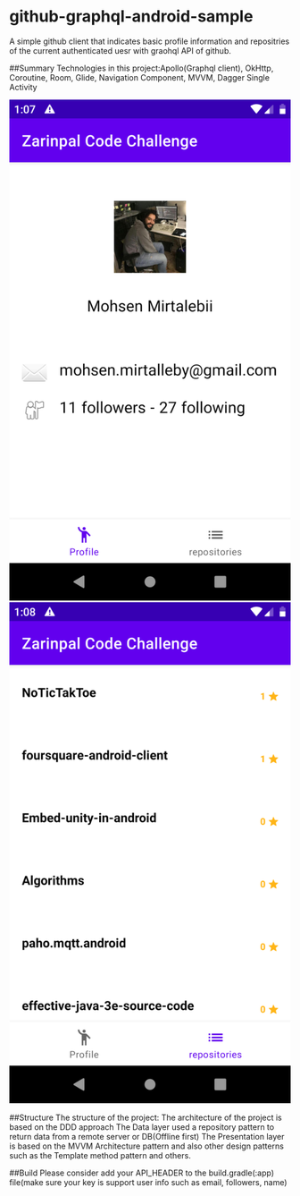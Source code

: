 # github-graphql-android-sample
A simple github client that indicates basic profile information and repositries of the current authenticated uesr with graohql API of github.

##Summary
Technologies in this project:Apollo(Graphql client), OkHttp, Coroutine, Room, Glide, Navigation Component, MVVM, Dagger Single Activity

![alt text](https://github.com/mohodroid/github-graphql-android-sample/blob/main/screenshots/Screenshot_1638351438.png)
![alt text](https://github.com/mohodroid/github-graphql-android-sample/blob/main/screenshots/Screenshot_1638351502.png)

##Structure
The structure of the project:
The architecture of the project is based on the DDD approach
The Data layer used a repository pattern to return data from a remote server or DB(Offline first)
The Presentation layer is based on the MVVM Architecture pattern
and also other design patterns such as the Template method pattern and others.

##Build
Please consider add your API_HEADER to the build.gradle(:app) file(make sure your key is support user info such as email, followers, name)



